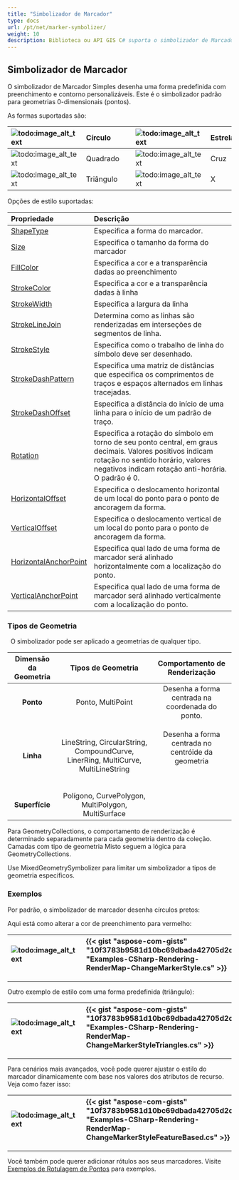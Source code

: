 ```yaml
---
title: "Simbolizador de Marcador"
type: docs
url: /pt/net/marker-symbolizer/
weight: 10
description: Biblioteca ou API GIS C# suporta o simbolizador de Marcador Simples que desenha uma forma predefinida com preenchimento e contorno personalizáveis em geometrias de qualquer tipo como Ponto, Linha, Superfície.
---
```


## **Simbolizador de Marcador**
O simbolizador de Marcador Simples desenha uma forma predefinida com preenchimento e contorno personalizáveis. Este é o simbolizador padrão para geometrias 0-dimensionais (pontos). 

As formas suportadas são:

|![todo:image_alt_text](marker-symbolizer_1.png)|Círculo| |![todo:image_alt_text](marker-symbolizer_2.png)|Estrela|
| :- | :- | :- | :- | :- |
|![todo:image_alt_text](marker-symbolizer_3.png)|Quadrado| |![todo:image_alt_text](marker-symbolizer_4.png)|Cruz|
|![todo:image_alt_text](marker-symbolizer_5.png)|Triângulo| |![todo:image_alt_text](marker-symbolizer_6.png)|X|

Opções de estilo suportadas:

|**Propriedade**|**Descrição**|
| :- | :- |
|[ShapeType](https://reference.aspose.com/gis/net/aspose.gis.rendering.symbolizers/simplemarker/properties/shapetype)|Especifica a forma do marcador.|
|[Size](https://reference.aspose.com/gis/net/aspose.gis.rendering.symbolizers/simplemarker/properties/size)|Especifica o tamanho da forma do marcador|
|[FillColor](https://reference.aspose.com/gis/net/aspose.gis.rendering.symbolizers/simplemarker/properties/fillcolor)|Especifica a cor e a transparência dadas ao preenchimento|
|[StrokeColor](https://reference.aspose.com/gis/net/aspose.gis.rendering.symbolizers/simplemarker/properties/strokecolor)|Especifica a cor e a transparência dadas à linha|
|[StrokeWidth](https://reference.aspose.com/gis/net/aspose.gis.rendering.symbolizers/simplemarker/properties/strokewidth)|Especifica a largura da linha|
|[StrokeLineJoin](https://reference.aspose.com/gis/net/aspose.gis.rendering.symbolizers/simplemarker/properties/strokelinejoin)|Determina como as linhas são renderizadas em interseções de segmentos de linha.|
|[StrokeStyle](https://reference.aspose.com/gis/net/aspose.gis.rendering.symbolizers/simplemarker/properties/strokestyle)|Especifica como o trabalho de linha do símbolo deve ser desenhado.|
|[StrokeDashPattern](https://reference.aspose.com/gis/net/aspose.gis.rendering.symbolizers/simplemarker/properties/strokedashpattern)|Especifica uma matriz de distâncias que especifica os comprimentos de traços e espaços alternados em linhas tracejadas.|
|[StrokeDashOffset](https://reference.aspose.com/gis/net/aspose.gis.rendering.symbolizers/simplemarker/properties/strokedashoffset)|Especifica a distância do início de uma linha para o início de um padrão de traço.|
|[Rotation](https://reference.aspose.com/gis/net/aspose.gis.rendering.symbolizers/simplemarker/properties/rotation)|Especifica a rotação do símbolo em torno de seu ponto central, em graus decimais. Valores positivos indicam rotação no sentido horário, valores negativos indicam rotação anti-horária. O padrão é 0.|
|[HorizontalOffset](https://reference.aspose.com/gis/net/aspose.gis.rendering.symbolizers/simplemarker/properties/horizontaloffset)|Especifica o deslocamento horizontal de um local do ponto para o ponto de ancoragem da forma.|
|[VerticalOffset](https://reference.aspose.com/gis/net/aspose.gis.rendering.symbolizers/simplemarker/properties/verticaloffset)|Especifica o deslocamento vertical de um local do ponto para o ponto de ancoragem da forma.|
|[HorizontalAnchorPoint](https://reference.aspose.com/gis/net/aspose.gis.rendering.symbolizers/simplemarker/properties/horizontalanchorpoint)|Especifica qual lado de uma forma de marcador será alinhado horizontalmente com a localização do ponto.|
|[VerticalAnchorPoint](https://reference.aspose.com/gis/net/aspose.gis.rendering.symbolizers/simplemarker/properties/verticalanchorpoint)|Especifica qual lado de uma forma de marcador será alinhado verticalmente com a localização do ponto.|

### **Tipos de Geometria**
` `O simbolizador pode ser aplicado a geometrias de qualquer tipo.

|**Dimensão da Geometria**|**Tipos de Geometria**|**Comportamento de Renderização**|
| :-: | :-: | :-: |
|**Ponto**|Ponto, MultiPoint|Desenha a forma centrada na coordenada do ponto.|
|**Linha**|LineString, CircularString, CompoundCurve, LinerRing, MultiCurve, MultiLineString|<p>Desenha a forma centrada no centróide da geometria</p><p> </p>|
|**Superfície**|Polígono, CurvePolygon, MultiPolygon, MultiSurface||

Para GeometryCollections, o comportamento de renderização é determinado separadamente para cada geometria dentro da coleção. Camadas com tipo de geometria Misto seguem a lógica para GeometryCollections.

Use MixedGeometrySymbolizer para limitar um simbolizador a tipos de geometria específicos.

### **Exemplos**
Por padrão, o simbolizador de marcador desenha círculos pretos:



Aqui está como alterar a cor de preenchimento para vermelho:



|![todo:image_alt_text](marker-symbolizer_7.png)|{{< gist "aspose-com-gists" "10f3783b9581d10bc69dbada42705d2c" "Examples-CSharp-Rendering-RenderMap-ChangeMarkerStyle.cs" >}}|
| :- | :- |

-----

Outro exemplo de estilo com uma forma predefinida (triângulo):



|![todo:image_alt_text](marker-symbolizer_8.png)|{{< gist "aspose-com-gists" "10f3783b9581d10bc69dbada42705d2c" "Examples-CSharp-Rendering-RenderMap-ChangeMarkerStyleTriangles.cs" >}}|
| :- | :- |

-----
Para cenários mais avançados, você pode querer ajustar o estilo do marcador dinamicamente com base nos valores dos atributos de recurso. Veja como fazer isso:



|![todo:image_alt_text](marker-symbolizer_9.png)|{{< gist "aspose-com-gists" "10f3783b9581d10bc69dbada42705d2c" "Examples-CSharp-Rendering-RenderMap-ChangeMarkerStyleFeatureBased.cs" >}}|
| :- | :- |

-----
Você também pode querer adicionar rótulos aos seus marcadores. Visite [Exemplos de Rotulagem de Pontos](/gis/net/simple-labeling/#simplelabeling-pointslabelingexamples) para exemplos.
